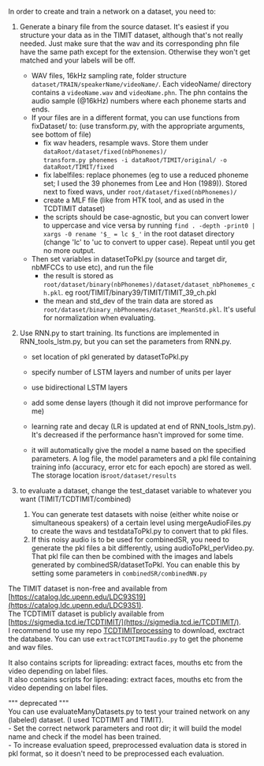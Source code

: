In order to create and train a network on a dataset, you need to:  

1. Generate a binary file from the source dataset. It's easiest if you structure your data as in the TIMIT dataset, although that's not really needed. Just make sure that the wav and its corresponding phn file have the same path except for the extension. Otherwise they won't get matched and your labels will be off.    
    - WAV files, 16kHz sampling rate, folder structure `dataset/TRAIN/speakerName/videoName/`. 
        Each videoName/ directory contains a `videoName.wav` and `videoName.phn`. 
        The phn contains the audio sample (@16kHz) numbers where each phoneme starts and ends.   
    - If your files are in a different format, you can use functions from fixDataset/ to: (use transform.py, with the appropriate arguments, see bottom of file)   
        - fix wav headers, resample wavs. Store them under `dataRoot/dataset/fixed(nbPhonemes)/`  
        `transform.py phonemes -i dataRoot/TIMIT/original/ -o dataRoot/TIMIT/fixed`
        - fix labelfiles: replace phonemes (eg to use a reduced phoneme set; I used the 39 phonemes from Lee and Hon (1989)).  Stored next to fixed wavs, under `root/dataset/fixed(nbPhonemes)/`  
        - create a MLF file (like from HTK tool, and as used in the TCDTIMIT dataset)   
        - the scripts should be case-agnostic, but you can convert lower to uppercase and vice versa by running `find . -depth -print0 | xargs -0 rename '$_ = lc $_'` in the root dataset directory (change 'lc' to 'uc to convert to upper case). Repeat until you get no more output.  
    - Then set variables in datasetToPkl.py (source and target dir, nbMFCCs to use etc), and run the file   
        - the result is stored as `root/dataset/binary(nbPhonemes)/dataset/dataset_nbPhonemes_ch.pkl`. eg root/TIMIT/binary39/TIMIT/TIMIT_39_ch.pkl  
        - the mean and std_dev of the train data are stored as `root/dataset/binary_nbPhonemes/dataset_MeanStd.pkl`. It's useful for normalization when evaluating. 
1. Use RNN.py to start training. Its functions are implemented in RNN_tools_lstm.py, but you can set the parameters from RNN.py.    
    - set location of pkl generated by datasetToPkl.py  
    - specify number of LSTM layers and number of units per layer  
    - use bidirectional LSTM layers   
    - add some dense layers (though it did not improve performance for me)  
    - learning rate and decay (LR is updated at end of RNN_tools_lstm.py). It's decreased if the performance hasn't improved for some time.    
    
    - it will automatically give the model a name based on the specified parameters. A log file, the model parameters and a pkl file containing training info (accuracy, error etc for each epoch) are stored as well. 
      The storage location is`root/dataset/results`  
        
1. to evaluate a dataset, change the test_dataset variable to whatever you want (TIMIT/TCDTIMIT/combined)
    1. You can generate test datasets with noise (either white noise or simultaneous speakers) of a certain level using mergeAudioFiles.py to create the wavs and testdataToPkl.py to convert that to pkl files.
    1. If this noisy audio is to be used for combinedSR, you need to generate the pkl files a bit differently, using audioToPkl_perVideo.py. That pkl file can then be combined with the images and labels generated by combinedSR/datasetToPkl. You can enable this by setting some parameters in `combinedSR/combinedNN.py`

  
The TIMIT dataset is non-free and available from [https://catalog.ldc.upenn.edu/LDC93S19](https://catalog.ldc.upenn.edu/LDC93S1).    
The TCDTIMIT dataset is publicly available from [https://sigmedia.tcd.ie/TCDTIMIT/](https://sigmedia.tcd.ie/TCDTIMIT/).  
I recommend to use my repo [TCDTIMITprocessing](https://github.com/matthijsvk/TCDTIMITprocessing) to download, exctract the database. You can use `extractTCDTIMITaudio.py` to get the phoneme and wav files.

It also contains scripts for lipreading: extract faces, mouths etc from the video depending on label files.  
It also contains scripts for lipreading: extract faces, mouths etc from the video depending on label files.  

""" deprecated """  
You can use evaluateManyDatasets.py to test your trained network on any (labeled) dataset. (I used TCDTIMIT and TIMIT).  
    - Set the correct network parameters and root dir; it will build the model name and check if the model has been trained.  
    - To increase evaluation speed, preprocessed evaluation data is stored in pkl format, so it doesn't need to be preprocessed each evaluation.  
